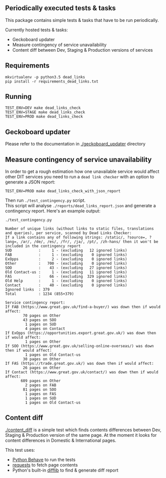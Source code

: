 Periodically executed tests & tasks
-----------------------------------

This package contains simple tests & tasks that have to be run periodically.

Currently hosted tests & tasks:

* Geckoboard updater
* Measure contingency of service unavailability
* Content diff between Dev, Staging & Production versions of services


## Requirements

```shell
mkvirtualenv -p python3.5 dead_links
pip install -r requirements_dead_links.txt
```

## Running

```shell
TEST_ENV=DEV make dead_links_check
TEST_ENV=STAGE make dead_links_check
TEST_ENV=PROD make dead_links_check
```

## Geckoboard updater

Please refer to the documentation in [./geckoboard_updater](./geckoboard_updater/README.md) directory


## Measure contingency of service unavailability

In order to get a rough estimation how one unavailable service would affect
other DIT services you need to run a `dead link checker` with an option to
generate a JSON report:

```shell
TEST_ENV=PROD make dead_links_check_with_json_report
```

Then run `./test_contingency.py` script.  
This script will analyse `./reports/dead_links_report.json` and generate a contingency report.
Here's an example output:
```shell
./test_contingency.py

Number of unique links (without links to static files, translations and queries), per service, scanned by Dead Links Checker:
If a link contains any of following strings: /static/, ?source=, ?lang=, /ar/, /de/, /es/, /fr/, /ja/, /pt/, /zh-hans/ then it won't be included in the contingency report
SUD            :     1 - (excluding   12 ignored links)
FAB            :     1 - (excluding    0 ignored links)
ExOpps         :     2 - (excluding    0 ignored links)
Other          :   700 - (excluding    0 ignored links)
SOO            :    43 - (excluding   27 ignored links)
Old Contact-us :     1 - (excluding   11 ignored links)
FAS            :    66 - (excluding  329 ignored links)
Old Help       :     1 - (excluding    0 ignored links)
Contact        :    40 - (excluding    0 ignored links)
Ignored links  : 379
Total          : 1234 (855+379)

Service contingency report:
If FAB (https://www.great.gov.uk/find-a-buyer/) was down then if would affect:
        70 pages on Other
        43 pages on SOO
         1 pages on SUD
         4 pages on Contact
If ExOpps (https://opportunities.export.great.gov.uk/) was down then if would affect:
         1 pages on Other
If SOO (https://www.great.gov.uk/selling-online-overseas/) was down then if would affect:
         1 pages on Old Contact-us
        30 pages on Other
If FAS (https://trade.great.gov.uk/) was down then if would affect:
        26 pages on Other
If Contact (https://www.great.gov.uk/contact/) was down then if would affect:
       609 pages on Other
         2 pages on FAB
        81 pages on SOO
         1 pages on FAS
         1 pages on SUD
         1 pages on Old Contact-us
```

## Content diff

[./content_diff](./content_diff) is a simple test which finds contents differences between Dev, Staging & Production
version of the same page.
At the moment it looks for content differences in Domestic & International pages.

This test uses:

* [Python Behave](https://pypi.org/project/behave/) to run the tests
* [requests](http://docs.python-requests.org/en/master/) to fetch page contents
* Python's built-in [difflib](https://docs.python.org/3.7/library/difflib.html) to find & generate diff report
